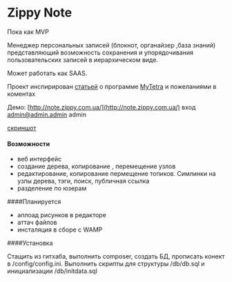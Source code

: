 Zippy Note  
========
Пока как MVP

Менеджер персональных записей (блокнот,  органайзер ,база знаний)  представляющий возможность
  сохранения  и упорядочивания  пользовательских записей  в  иерархическом  виде.

Может работать как  SAAS.

Проект инспирирован [статьей](https://habrahabr.ru/post/316814/) о
программе [MyTetra](http://webhamster.ru/site/page/index/articles/projectcode/105) и пожеланиями  в  коментах

Демо:  [http://note.zippy.com.ua/](http://note.zippy.com.ua/)
вход admin@admin.admin admin

[скриншот](https://www.dropbox.com/s/s18z7pq8eq1ba24/screen.png?dl=0)


#### Возможности
* веб интерфейс
* создание  дерева,  копирование , перемещение  узлов
* редактирование, копирование пермещение топиков. Симлинки на  узлы  дерева,  тэги, поиск,  публичная ссылка
* разделение  по  юзерам


####Планируется
* аплоад рисунков  в  редакторе
* аттач файлов
* инсталяция  в  сборе  с  WAMP 

 
####Установка

Стащить из гитхаба, выполнить composer, создать БД, прописать  конект  в  /config/config.ini.
Выполнить скрипты  для  структуры /db/db.sql и инициализации   /db/initdata.sql 

 


